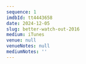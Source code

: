 ```yaml
---
sequence: 1
imdbId: tt4443658
date: 2024-12-05
slug: better-watch-out-2016
medium: iTunes
venue: null
venueNotes: null
mediumNotes: ''
---
```


